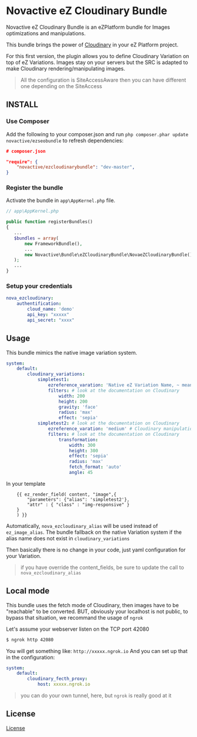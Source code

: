 # Novactive eZ Cloudinary Bundle

Novactive eZ Cloudinary Bundle is an eZPlatform bundle for Images optimizations and manipulations.

This bundle brings the power of [Cloudinary](https://demo.cloudinary.com/?mode=default) in your eZ Platform project.

For this first version, the plugin allows you to define Cloudinary Variation on top of eZ Variations.
Images stay on your servers but the SRC is adapted to make Cloudinary rendering/manipulating images.

> All the configuration is SiteAccessAware then you can have different one depending on the SiteAccess

## INSTALL

### Use Composer

Add the following to your composer.json and run `php composer.phar update novactive/ezseobundle` to refresh dependencies:

```json
# composer.json

"require": {
    "novactive/ezcloudinarybundle": "dev-master",
}
```


### Register the bundle

Activate the bundle in `app\AppKernel.php` file.

```php
// app\AppKernel.php

public function registerBundles()
{
   ...
   $bundles = array(
       new FrameworkBundle(),
       ...
       new Novactive\Bundle\eZCloudinaryBundle\NovaeZCloudinaryBundle(),
   );
   ...
}
```

### Setup your credentials

```yaml
nova_ezcloudinary:
    authentification:
        cloud_name: 'demo'
        api_key: "xxxxx"
        api_secret: "xxxx"
```

## Usage

This bundle mimics the native image variation system.

```yaml
system:
    default:
        cloudinary_variations:
            simpletest1:
                ezreference_varation: 'Native eZ Variation Name, ~ means original'
                filters: # look at the documentation on Cloudinary
                    width: 200
                    height: 200
                    gravity: 'face'
                    radius: 'max'
                    effect: 'sepia'
            simpletest2: # look at the documentation on Cloudinary
                ezreference_varation: 'medium' # Cloudinary manipulation are going to be base on the medium alias
                filters: # look at the documentation on Cloudinary
                    transformation:
                        width: 300
                        height: 300
                        effect: 'sepia'
                        radius: 'max'
                        fetch_format: 'auto'
                        angle: 45

```

In your template

```twig
    {{ ez_render_field( content, "image",{
        "parameters": {"alias": 'simpletest2'},
        "attr" : { "class" : "img-responsive" }
    }
    ) }}
```

Automatically, `nova_ezcloudinary_alias` will be used instead of `ez_image_alias`.
The bundle fallback on the native Variation system if the alias name does not exist in `cloudinary_variations`

Then basically there is no change in your code, just yaml configuration for your Variation.

> if you have override the content_fields, be sure to update the call to `nova_ezcloudinary_alias`


## Local mode

This bundle uses the fetch mode of Cloudinary, then images have to be "reachable" to be converted.
BUT, obviously your localhost is not public, to bypass that situation, we recommand the usage of `ngrok`

Let's assume your webserver listen on the TCP port 42080
```bash
$ ngrok http 42080
```

You will get something like:  `http://xxxxx.ngrok.io`
And you can set up that in the configuration:

```yaml
system:
    default:
        cloudinary_fecth_proxy:
            host: xxxxx.ngrok.io
```

> you can do your own tunnel, here, but `ngrok` is really good at it
 
License
-------

[License](LICENSE)
